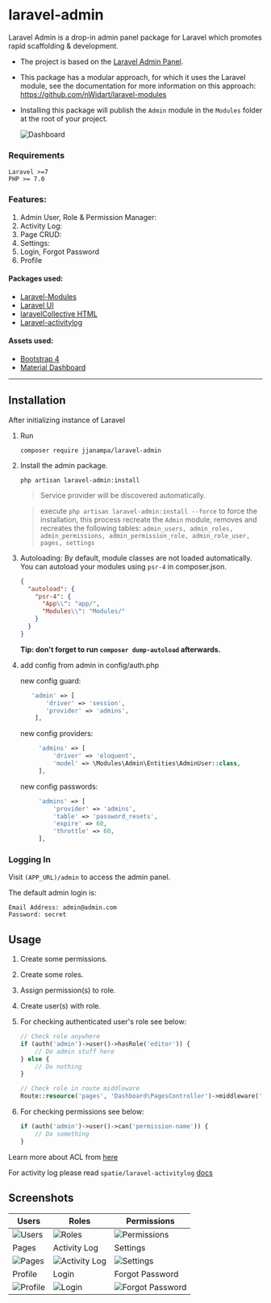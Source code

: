
# laravel-admin
Laravel Admin is a drop-in admin panel package for Laravel which promotes rapid scaffolding & development.
* The project is based on the [Laravel Admin Panel](https://github.com/appzcoder/laravel-admin).
* This package has a modular approach, for which it uses the Laravel module, see the documentation for more information on this approach: https://github.com/nWidart/laravel-modules
* Installing this package will publish the `Admin` module in the `Modules` folder at the root of your project.
  

  ![Dashboard](https://user-images.githubusercontent.com/1957176/103500880-7e4ca300-4e1a-11eb-9ac6-77e052d71033.png)
### Requirements
    Laravel >=7
    PHP >= 7.0

### Features:
1. Admin User, Role & Permission Manager:
2. Activity Log:
3. Page CRUD:
4. Settings:
5. Login, Forgot Password
6. Profile

#### Packages used:
- [Laravel-Modules](https://github.com/nWidart/laravel-modules)
- [Laravel UI](https://github.com/laravel/ui)
- [laravelCollective HTML](https://github.com/LaravelCollective/html)
- [Laravel-activitylog](https://github.com/spatie/laravel-activitylog)

#### Assets used:
- [Bootstrap 4](https://getbootstrap.com)
- [Material Dashboard](https://github.com/creativetimofficial/material-dashboard)
--------
## Installation
After initializing instance of Laravel
1. Run
    ```
    composer require jjanampa/laravel-admin
    ```

2. Install the admin package.
    ```
    php artisan laravel-admin:install
    ```
   > Service provider will be discovered automatically.
   
   > execute `php artisan laravel-admin:install --force` to force the installation, this process recreate the `Admin` module, removes and recreates the following tables:
   `admin_users, admin_roles, admin_permissions, admin_permission_role, admin_role_user, pages, settings`
3. Autoloading: By default, module classes are not loaded automatically. You can autoload your modules using `psr-4` in
   composer.json.
   ``` json
   {
     "autoload": {
       "psr-4": {
         "App\\": "app/",
         "Modules\\": "Modules/"
       }
     }
   }
   ```
   
   **Tip: don't forget to run `composer dump-autoload` afterwards.**

4. add config from admin in config/auth.php
   
    new config guard:
   ```php
      'admin' => [
          'driver' => 'session',
          'provider' => 'admins',
       ],
   ```

    new config providers:
   ```php
        'admins' => [
            'driver' => 'eloquent',
            'model' => \Modules\Admin\Entities\AdminUser::class,
        ],
   ```
    new config passwords:
   ```php
        'admins' => [
            'provider' => 'admins',
            'table' => 'password_resets',
            'expire' => 60,
            'throttle' => 60,
        ],
   ```
### Logging In

Visit `(APP_URL)/admin` to access the admin panel.

The default admin login is:

    Email Address: admin@admin.com
    Password: secret

## Usage

1. Create some permissions.

2. Create some roles.

3. Assign permission(s) to role.

4. Create user(s) with role.

5. For checking authenticated user's role see below:

    ```php
    // Check role anywhere
    if (auth('admin')->user()->hasRole('editor')) {
        // Do admin stuff here
    } else {
        // Do nothing
    }

    // Check role in route middleware
   Route::resource('pages', 'Dashboard\PagesController')->middleware('role:editor');
    ```

6. For checking permissions see below:

    ```php
    if (auth('admin')->user()->can('permission-name')) {
        // Do something
    }
    ```

Learn more about ACL from [here](https://laravel.com/docs/master/authorization)

For activity log please read `spatie/laravel-activitylog` [docs](https://docs.spatie.be/laravel-activitylog/v2/introduction)
## Screenshots
| Users | Roles | Permissions |
| --- | --- | ---  |
| ![Users](https://user-images.githubusercontent.com/1957176/103501360-f36ca800-4e1b-11eb-91b3-ea9995aa9759.png)  | ![Roles](https://user-images.githubusercontent.com/1957176/103501366-f4053e80-4e1b-11eb-9e7b-e9ccdea6ebf1.png)  | ![Permissions](https://user-images.githubusercontent.com/1957176/103501367-f49dd500-4e1b-11eb-8025-302af1fb1709.png)
| Pages | Activity Log | Settings |
| ![Pages](https://user-images.githubusercontent.com/1957176/103501368-f49dd500-4e1b-11eb-93fd-d0189b1c56e3.png)  | ![Activity Log](https://user-images.githubusercontent.com/1957176/103501370-f5366b80-4e1b-11eb-9326-9f6d66e23531.png) | ![Settings](https://user-images.githubusercontent.com/1957176/103501371-f5366b80-4e1b-11eb-8238-15db7a9ec133.png)
| Profile | Login| Forgot Password |
| ![Profile](https://user-images.githubusercontent.com/1957176/103501372-f5cf0200-4e1b-11eb-8f33-ee9f7975e42e.png)  | ![Login](https://user-images.githubusercontent.com/1957176/103501373-f6679880-4e1b-11eb-89ca-b12f36ed4ea4.png) | ![Forgot Password](https://user-images.githubusercontent.com/1957176/103501374-f7002f00-4e1b-11eb-89e4-2cbd572bfa53.png)
